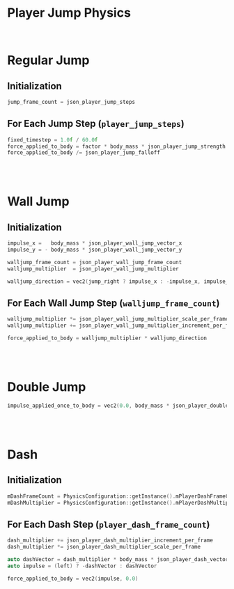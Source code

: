 # Player Jump Physics

<br>

# Regular Jump

## Initialization
```cpp
jump_frame_count = json_player_jump_steps
```

## For Each Jump Step (`player_jump_steps`)
```cpp
fixed_timestep = 1.0f / 60.0f
force_applied_to_body = factor * body_mass * json_player_jump_strength / fixed_timestep
force_applied_to_body /= json_player_jump_falloff
```

<br><br>

# Wall Jump

## Initialization
```cpp
impulse_x =   body_mass * json_player_wall_jump_vector_x
impulse_y = - body_mass * json_player_wall_jump_vector_y

walljump_frame_count = json_player_wall_jump_frame_count
walljump_multiplier  = json_player_wall_jump_multiplier

walljump_direction = vec2(jump_right ? impulse_x : -impulse_x, impulse_y)
```

## For Each Wall Jump Step (`walljump_frame_count`)

```cpp
walljump_multiplier *= json_player_wall_jump_multiplier_scale_per_frame
walljump_multiplier += json_player_wall_jump_multiplier_increment_per_frame

force_applied_to_body = walljump_multiplier * walljump_direction
```

<br><br>

# Double Jump

```cpp
impulse_applied_once_to_body = vec2(0.0, body_mass * json_player_double_jump_factor)
```

<br><br>

# Dash

## Initialization
```cpp
mDashFrameCount = PhysicsConfiguration::getInstance().mPlayerDashFrameCount;
mDashMultiplier = PhysicsConfiguration::getInstance().mPlayerDashMultiplier;
```

## For Each Dash Step (`player_dash_frame_count`)
```cpp
dash_multiplier += json_player_dash_multiplier_increment_per_frame
dash_multiplier *= json_player_dash_multiplier_scale_per_frame

auto dashVector = dash_multiplier * body_mass * json_player_dash_vector
auto impulse = (left) ? -dashVector : dashVector

force_applied_to_body = vec2(impulse, 0.0)
```